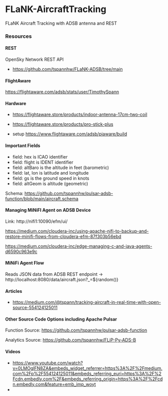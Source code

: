 # FLaNK-AircraftTracking

FLaNK Aircraft Tracking with ADSB antenna and REST




### Resources

#### REST

OpenSky Network REST API

* https://github.com/tspannhw/FLaNK-ADSB/tree/main


#### FlightAware

https://flightaware.com/adsb/stats/user/TimothySpann


#### Hardware

* https://flightaware.store/products/indoor-antenna-17cm-two-coil

* https://flightaware.store/products/pro-stick-plus

* setup https://www.flightaware.com/adsb/piaware/build


#### Important Fields

* field: hex is ICAO identifier
* field: flight is IDENT identifier
* field: altBaro is the altitude in feet (barometric)
* field: lat, lon is latitude and longitude
* field: gs is the ground speed in knots
* field: altGeom is altitude (geometric)

Schema:   https://github.com/tspannhw/pulsar-adsb-function/blob/main/aircraft.schema


#### Managing MiNiFI Agent on ADSB Device

Link:   http://nifi1:10090/efm/ui/

https://medium.com/cloudera-inc/using-apache-nifi-to-backup-and-restore-minifi-flows-from-cloudera-efm-87f303b56ebd

https://medium.com/cloudera-inc/edge-managing-c-and-java-agents-d6590c963e9c



#### MiNiFi Agent Flow

Reads JSON data from ADSB REST endpoint -> http://localhost:8080/data/aircraft.json?_=${random()}


#### Articles

* https://medium.com/@tspann/tracking-aircraft-in-real-time-with-open-source-554124125011


#### Other Source Code Options including Apache Pulsar

Function Source: https://github.com/tspannhw/pulsar-adsb-function

Analytics Source: https://github.com/tspannhw/FLiP-Py-ADS-B


#### Videos

* https://www.youtube.com/watch?v=0LMOglFN8ZA&embeds_widget_referrer=https%3A%2F%2Fmedium.com%2Fp%2F554124125011&embeds_referring_euri=https%3A%2F%2Fcdn.embedly.com%2F&embeds_referring_origin=https%3A%2F%2Fcdn.embedly.com&feature=emb_imp_woyt
* 
